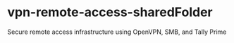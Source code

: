 # vpn-remote-access-sharedFolder
Secure remote access infrastructure using OpenVPN, SMB, and Tally Prime
